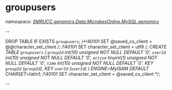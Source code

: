 ﻿# groupusers
_namespace: [SMRUCC.genomics.Data.MicrobesOnline.MySQL.genomics](./index.md)_

--
 
 DROP TABLE IF EXISTS `groupusers`;
 /*!40101 SET @saved_cs_client = @@character_set_client */;
 /*!40101 SET character_set_client = utf8 */;
 CREATE TABLE `groupusers` (
 `groupId` int(10) unsigned NOT NULL DEFAULT '0',
 `userId` int(10) unsigned NOT NULL DEFAULT '0',
 `active` tinyint(1) unsigned NOT NULL DEFAULT '0',
 `time` int(10) unsigned NOT NULL DEFAULT '0',
 KEY `groupId` (`groupId`),
 KEY `userId` (`userId`)
 ) ENGINE=MyISAM DEFAULT CHARSET=latin1;
 /*!40101 SET character_set_client = @saved_cs_client */;
 
 --




